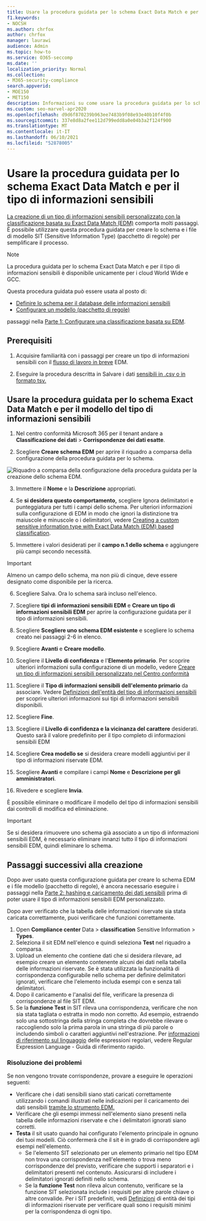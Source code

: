 ```yaml
---
title: Usare la procedura guidata per lo schema Exact Data Match e per il tipo di informazioni sensibili
f1.keywords:
- NOCSH
ms.author: chrfox
author: chrfox
manager: laurawi
audience: Admin
ms.topic: how-to
ms.service: O365-seccomp
ms.date: ''
localization_priority: Normal
ms.collection:
- M365-security-compliance
search.appverid:
- MOE150
- MET150
description: Informazioni su come usare la procedura guidata per lo schema Exact Data Match e per il tipo di informazioni sensibili.
ms.custom: seo-marvel-apr2020
ms.openlocfilehash: d9d6f870239b963ee7483b9f08e93e40b10f4f0b
ms.sourcegitcommit: 337e8d8a2fee112d799edd8a0e04b3a2f124f900
ms.translationtype: MT
ms.contentlocale: it-IT
ms.lasthandoff: 06/10/2021
ms.locfileid: "52878005"
---
```

# <a name="use-the-exact-data-match-schema-and-sensitive-information-type-wizard"></a>Usare la procedura guidata per lo schema Exact Data Match e per il tipo di informazioni sensibili

[La creazione di un tipo di informazioni sensibili personalizzato con la classificazione basata su Exact Data Match (EDM)](create-custom-sensitive-information-types-with-exact-data-match-based-classification.md) comporta molti passaggi.  È possibile utilizzare questa procedura guidata per creare lo schema e i file di modello SIT (Sensitive Information Type) (pacchetto di regole) per semplificare il processo.

> [!NOTE]
> La procedura guidata per lo schema Exact Data Match e per il tipo di informazioni sensibili è disponibile unicamente per i cloud World Wide e GCC.

Questa procedura guidata può essere usata al posto di:

- [Definire lo schema per il database delle informazioni sensibili](create-custom-sensitive-information-types-with-exact-data-match-based-classification.md#define-the-schema-for-your-database-of-sensitive-information)
- [Configurare un modello (pacchetto di regole)](create-custom-sensitive-information-types-with-exact-data-match-based-classification.md#set-up-a-rule-package)

passaggi nella [Parte 1: Configurare una classificazione basata su EDM](create-custom-sensitive-information-types-with-exact-data-match-based-classification.md#part-1-set-up-edm-based-classification).

## <a name="pre-requisites"></a>Prerequisiti

1. Acquisire familiarità con i passaggi per creare un tipo di informazioni sensibili con il [flusso di lavoro in breve](create-custom-sensitive-information-types-with-exact-data-match-based-classification.md#the-work-flow-at-a-glance) EDM.

2. Eseguire la procedura descritta in Salvare i dati [sensibili in .csv o in formato tsv.](create-custom-sensitive-information-types-with-exact-data-match-based-classification.md#save-sensitive-data-in-csv-or-tsv-format)

## <a name="use-the-exact-data-match-schema-and-sensitive-information-type-pattern-wizard"></a>Usare la procedura guidata per lo schema Exact Data Match e per il modello del tipo di informazioni sensibili

1. Nel centro conformità Microsoft 365 per il tenant andare a **Classificazione dei dati** > **Corrispondenze dei dati esatte**.

2. Scegliere **Creare schema EDM** per aprire il riquadro a comparsa della configurazione della procedura guidata per lo schema.

![Riquadro a comparsa della configurazione della procedura guidata per la creazione dello schema EDM.](../media/edm-schema-wizard-1.png)

3. Immettere il **Nome** e la **Descrizione** appropriati.

4. Se **si desidera questo comportamento,** scegliere Ignora delimitatori e punteggiatura per tutti i campi dello schema. Per ulteriori informazioni sulla configurazione di EDM in modo che ignori la distinzione tra maiuscole e minuscole o i delimitatori, vedere [Creating a custom sensitive information type with Exact Data Match (EDM) based classification](create-custom-sensitive-information-types-with-exact-data-match-based-classification.md).

5. Immettere i valori desiderati per il **campo n.1 dello schema** e aggiungere più campi secondo necessità. 

> [!IMPORTANT]
> Almeno un campo dello schema, ma non più di cinque, deve essere designato come disponibile per la ricerca.

6. Scegliere Salva. Ora lo schema sarà incluso nell'elenco.

7. Scegliere **tipi di informazioni sensibili EDM** e **Creare un tipo di informazioni sensibili EDM** per aprire la configurazione guidata per il tipo di informazioni sensibili.

8. Scegliere **Scegliere uno schema EDM esistente** e scegliere lo schema creato nei passaggi 2-6 in elenco.

9. Scegliere **Avanti** e **Creare modello**.

10. Scegliere il **Livello di confidenza** e l'**Elemento primario**.  Per scoprire ulteriori informazioni sulla configurazione di un modello, vedere [Creare un tipo di informazioni sensibili personalizzato nel Centro conformità](create-a-custom-sensitive-information-type.md)

11.  Scegliere il **Tipo di informazioni sensibili dell'elemento primario** da associare. Vedere [Definizioni dell'entità del tipo di informazioni sensibili](sensitive-information-type-entity-definitions.md) per scoprire ulteriori informazioni sui tipi di informazioni sensibili disponibili.

12. Scegliere **Fine**.

13. Scegliere il **Livello di confidenza e la vicinanza del carattere** desiderati.  Questo sarà il valore predefinito per il tipo completo di informazioni sensibili EDM

13. Scegliere **Crea modello se** si desidera creare modelli aggiuntivi per il tipo di informazioni riservate EDM.

14. Scegliere **Avanti** e compilare i campi **Nome** e **Descrizione per gli amministratori**.

15. Rivedere e scegliere **Invia**.

È possibile eliminare o modificare il modello del tipo di informazioni sensibili dai controlli di modifica ed eliminazione.

> [!IMPORTANT]
> Se si desidera rimuovere uno schema già associato a un tipo di informazioni sensibili EDM, è necessario eliminare innanzi tutto il tipo di informazioni sensibili EDM, quindi eliminare lo schema.

## <a name="post-creation-steps"></a>Passaggi successivi alla creazione

Dopo aver usato questa configurazione guidata per creare lo schema EDM e i file modello (pacchetto di regole), è ancora necessario eseguire i passaggi nella [Parte 2: hashing e caricamento dei dati sensibili](create-custom-sensitive-information-types-with-exact-data-match-based-classification.md#part-2-hash-and-upload-the-sensitive-data) prima di poter usare il tipo di informazioni sensibili EDM personalizzato.

Dopo aver verificato che la tabella delle informazioni riservate sia stata caricata correttamente, puoi verificare che funzioni correttamente.

1. Open **Compliance center** Data  >  **classification** Sensitive Information  >  **Types**.
2. Seleziona il sit EDM nell'elenco e quindi seleziona **Test** nel riquadro a comparsa. 
3. Upload un elemento che contiene dati che si desidera rilevare, ad esempio creare un elemento contenente alcuni dei dati nella tabella delle informazioni riservate. Se è stata utilizzata la funzionalità di corrispondenza configurabile nello schema per definire delimitatori ignorati, verificare che l'elemento includa esempi con e senza tali delimitatori.
4. Dopo il caricamento e l'analisi del file, verificare la presenza di corrispondenze al file SIT EDM.
5. Se la **funzione Test** in SIT rileva una corrispondenza, verificare che non sia stata tagliata o estratta in modo non corretto. Ad esempio, estraendo solo una sottostringa della stringa completa che dovrebbe rilevare o raccogliendo solo la prima parola in una stringa di più parole o includendo simboli o caratteri aggiuntivi nell'estrazione. Per [informazioni di riferimento sul linguaggio](/dotnet/standard/base-types/regular-expression-language-quick-reference) delle espressioni regolari, vedere Regular Expression Language - Guida di riferimento rapido. 

### <a name="troubleshooting"></a>Risoluzione dei problemi

Se non vengono trovate corrispondenze, provare a eseguire le operazioni seguenti:
- Verificare che i dati sensibili siano stati caricati correttamente utilizzando i comandi illustrati nelle indicazioni per il caricamento dei dati sensibili [tramite lo strumento EDM.](create-custom-sensitive-information-types-with-exact-data-match-based-classification.md)
- Verificare che gli esempi immessi nell'elemento siano presenti nella tabella delle informazioni riservate e che i delimitatori ignorati siano corretti.
- **Testa** il sit usato quando hai configurato l'elemento principale in ognuno dei tuoi modelli. Ciò confermerà che il sit è in grado di corrispondere agli esempi nell'elemento. 
  -  Se l'elemento SIT selezionato per un elemento primario nel tipo EDM non trova una corrispondenza nell'elemento o trova meno corrispondenze del previsto, verificare che supporti i separatori e i delimitatori presenti nel contenuto. Assicurarsi di includere i delimitatori ignorati definiti nello schema. 
  -  Se la **funzione Test** non rileva alcun contenuto, verificare se la funzione SIT selezionata include i requisiti per altre parole chiave o altre convalide. Per i SIT predefiniti, vedi [Definizioni](sensitive-information-type-entity-definitions.md) di entità dei tipi di informazioni riservate per verificare quali sono i requisiti minimi per la corrispondenza di ogni tipo.
